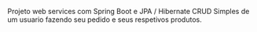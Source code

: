 Projeto web services com Spring Boot e JPA / Hibernate
CRUD Simples de um usuario fazendo seu pedido e seus respetivos produtos.
